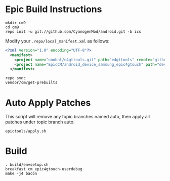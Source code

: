 Epic Build Instructions
=======================
```
mkdir cm9
cd cm9
repo init -u git://github.com/CyanogenMod/android.git -b ics
```

Modify your `.repo/local_manifest.xml` as follows:

```xml
<?xml version="1.0" encoding="UTF-8"?>
  <manifest>
    <project name="noobnl/e4gttools.git" path="e4gttools" remote="github" revision="ics" />
    <project name="EpicCM/android_device_samsung_epic4gtouch" path="device/samsung/epic4gtouch" remote="github" />
  </manifest>
```

```
repo sync
vendor/cm/get-prebuilts
```

Auto Apply Patches
==================
This script will remove any topic branches named auto, then apply all patches under topic branch auto.

```
epictools/apply.sh
```

Build
=====
```
. build/envsetup.sh
breakfast cm_epic4gtouch-userdebug
make -j4 bacon
```
